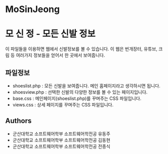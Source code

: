 # MoSinJeong

# 모 신 정 - 모든 신발 정보
이 파일들을 이용하면 웹에서 신발정보를 볼 수 있습니다. 
이 웹은 번개장터, 유튜브, 크림 등 여러가지 정보들을 얻어서 한 곳에서 보여줍니다.

## 파일정보

- shoeslist.php : 모든 신발을 보여줍니다. 메인 홈페이지라고 생각하시면 됩니다.
- shoesview.php : 선택한 신발의 다양한 정보를 볼 수 있는 페이지입니다.
- base.css : 메인페이지(shoeslist.php)를 꾸며주는 CSS 파일입니다.
- views.css : 상세 페이지를 꾸며주는 CSS 파일입니다.


## Authors

- 군산대학교 소프트웨어학부 소프트웨어학전공 유동주
- 군산대학교 소프트웨어학부 소프트웨어학전공 김동현
- 군산대학교 소프트웨어학부 소프트웨어학전공 전종식
